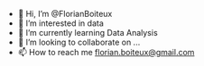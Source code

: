 - 👋 Hi, I’m @FlorianBoiteux
- 👀 I’m interested in data
- 🌱 I’m currently learning Data Analysis
- 💞️ I’m looking to collaborate on ...
- 📫 How to reach me florian.boiteux@gmail.com

<!---
FlorianBoiteux/FlorianBoiteux is a ✨ special ✨ repository because its `README.md` (this file) appears on your GitHub profile.
You can click the Preview link to take a look at your changes.
--->
